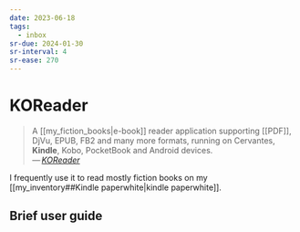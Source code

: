 ```yaml
---
date: 2023-06-18
tags:
  - inbox
sr-due: 2024-01-30
sr-interval: 4
sr-ease: 270
---
```


# KOReader

> A [[my_fiction_books|e-book]] reader application supporting
> [[PDF]], DjVu, EPUB, FB2 and many more formats,
> running on Cervantes, **Kindle**, Kobo, PocketBook and Android devices.\
> — <cite>[KOReader](http://koreader.rocks/)</cite>

I frequently use it to read mostly fiction books on my
[[my_inventory##Kindle paperwhite|kindle paperwhite]].

## Brief user guide

